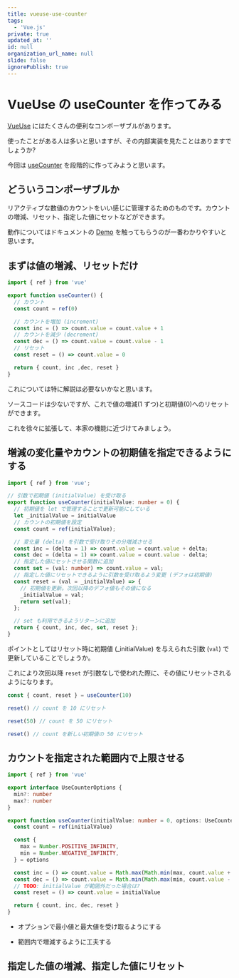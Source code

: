 ```yaml
---
title: vueuse-use-counter
tags:
  - 'Vue.js'
private: true
updated_at: ''
id: null
organization_url_name: null
slide: false
ignorePublish: true
---
```

# VueUse の useCounter を作ってみる

[VueUse](https://vueuse.org/) にはたくさんの便利なコンポーザブルがあります。

使ったことがある人は多いと思いますが、その内部実装を見たことはありますでしょうか?

今回は [useCounter](https://vueuse.org/shared/useCounter/) を段階的に作ってみようと思います。

## どういうコンポーザブルか

リアクティブな数値のカウントをいい感じに管理するためのものです。カウントの増減、リセット、指定した値にセットなどができます。

動作についてはドキュメントの [Demo](https://vueuse.org/shared/useCounter/#demo) を触ってもらうのが一番わかりやすいと思います。

## まずは値の増減、リセットだけ

```ts
import { ref } from 'vue'

export function useCounter() {
  // カウント
  const count = ref(0)

  // カウントを増加 (increment)
  const inc = () => count.value = count.value + 1
  // カウントを減少 (decrement)
  const dec = () => count.value = count.value - 1
  // リセット
  const reset = () => count.value = 0

  return { count, inc ,dec, reset }
}
```

これについては特に解説は必要ないかなと思います。

ソースコードは少ないですが、これで値の増減(1 ずつ)と初期値(0)へのリセットができます。

これを徐々に拡張して、本家の機能に近づけてみましょう。

## 増減の変化量やカウントの初期値を指定できるようにする

```ts
import { ref } from 'vue';

// 引数で初期値 (initialValue) を受け取る
export function useCounter(initialValue: number = 0) {
  // 初期値を let で管理することで更新可能にしている
  let _initialValue = initialValue
  // カウントの初期値を設定
  const count = ref(initialValue);

  // 変化量 (delta) を引数で受け取りその分増減させる
  const inc = (delta = 1) => count.value = count.value + delta;
  const dec = (delta = 1) => count.value = count.value - delta;
  // 指定した値にセットさせる関数に追加
  const set = (val: number) => count.value = val;
  // 指定した値にリセットできるように引数を受け取るよう変更 (デフォは初期値)
  const reset = (val = _initialValue) => {
    // 初期値を更新。次回以降のデフォ値もその値になる
    _initialValue = val;
    return set(val);
  };

  // set も利用できるようリターンに追加
  return { count, inc, dec, set, reset };
}
```

ポイントとしてはリセット時に初期値 (_initialValue) を与えられた引数 (`val`) で更新していることでしょうか。

これにより次回以降 `reset` が引数なしで使われた際に、その値にリセットされるようになります。

```ts
const { count, reset } = useCounter(10)

reset() // count を 10 にリセット

reset(50) // count を 50 にリセット

reset() // count を新しい初期値の 50 にリセット
```

## カウントを指定された範囲内で上限させる

```ts
import { ref } from 'vue'

export interface UseCounterOptions {
  min?: number
  max?: number
}

export function useCounter(initialValue: number = 0, options: UseCounterOptions = {}) {
  const count = ref(initialValue)

  const {
    max = Number.POSITIVE_INFINITY,
    min = Number.NEGATIVE_INFINITY,
  } = options

  const inc = () => count.value = Math.max(Math.min(max, count.value + 1), min)
  const dec = () => count.value = Math.min(Math.max(min, count.value - 1), max)
  // TODO: initialValue が範囲外だった場合は?
  const reset = () => count.value = initialValue

  return { count, inc, dec, reset }
}
```

- オプションで最小値と最大値を受け取るようにする
<!-- TODO: 工夫している部分を解説 -->
- 範囲内で増減するように工夫する


## 指定した値の増減、指定した値にリセット